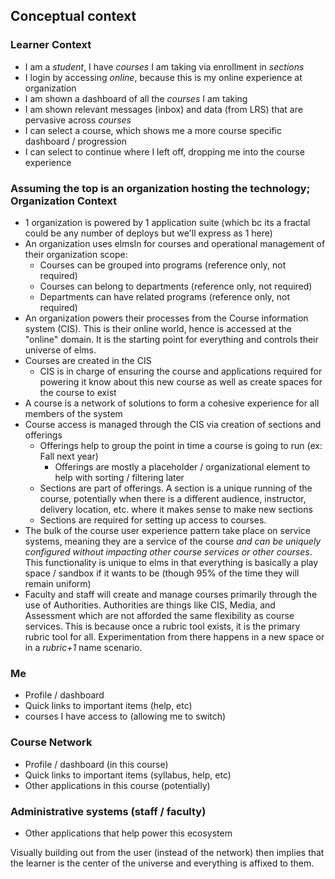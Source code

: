 ## Conceptual context

### Learner Context
- I am a _student_, I have _courses_ I am taking via enrollment in _sections_
- I login by accessing _online_, because this is my online experience at organization
- I am shown a dashboard of all the _courses_ I am taking
- I am shown relevant messages (inbox) and data (from LRS) that are pervasive across _courses_
- I can select a course, which shows me a more course specific dashboard / progression
- I can select to continue where I left off, dropping me into the course experience

### Assuming the top is an organization hosting the technology; Organization Context
- 1 organization is powered by 1 application suite (which bc its a fractal could be any number of deploys but we'll express as 1 here)
- An organization uses elmsln for courses and operational management of their organization scope:
  - Courses can be grouped into programs (reference only, not required)
  - Courses can belong to departments (reference only, not required)
  - Departments can have related programs (reference only, not required)
- An organization powers their processes from the Course information system (CIS). This is their online world, hence is accessed at the "online" domain. It is the starting point for everything and controls their universe of elms.
- Courses are created in the CIS
  - CIS is in charge of ensuring the course and applications required for powering it know about this new course as well as create spaces for the course to exist
- A course is a network of solutions to form a cohesive experience for all members of the system
- Course access is managed through the CIS via creation of sections and offerings
  - Offerings help to group the point in time a course is going to run (ex: Fall next year)
    - Offerings are mostly a placeholder / organizational element to help with sorting / filtering later
  - Sections are part of offerings. A section is a unique running of the course, potentially when there is a different audience, instructor, delivery location, etc. where it makes sense to make new sections
  - Sections are required for setting up access to courses.
- The bulk of the course user experience pattern take place on service systems, meaning they are a service of the course _and can be uniquely configured without impacting other course services or other courses_. This functionality is unique to elms in that everything is basically a play space / sandbox if it wants to be (though 95% of the time they will remain uniform)
- Faculty and staff will create and manage courses primarily through the use of Authorities. Authorities are things like CIS, Media, and Assessment which are not afforded the same flexibility as course services. This is because once a rubric tool exists, it is the primary rubric tool for all. Experimentation from there happens in a new space or in a _rubric+1_ name scenario.

### Me
- Profile / dashboard
- Quick links to important items (help, etc)
- courses I have access to (allowing me to switch)

### Course Network
- Profile / dashboard (in this course)
- Quick links to important items (syllabus, help, etc)
- Other applications in this course (potentially)

### Administrative systems (staff / faculty)
- Other applications that help power this ecosystem

Visually building out from the user (instead of the network) then implies that the learner is the center of the universe and everything is affixed to them.